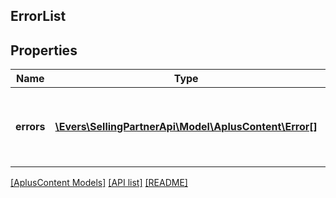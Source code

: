 ## ErrorList

## Properties

Name | Type | Description | Notes
------------ | ------------- | ------------- | -------------
**errors** | [**\Evers\SellingPartnerApi\Model\AplusContent\Error[]**](Error.md) | A list of error responses returned when a request is unsuccessful. |

[[AplusContent Models]](../) [[API list]](../../Api) [[README]](../../../README.md)
